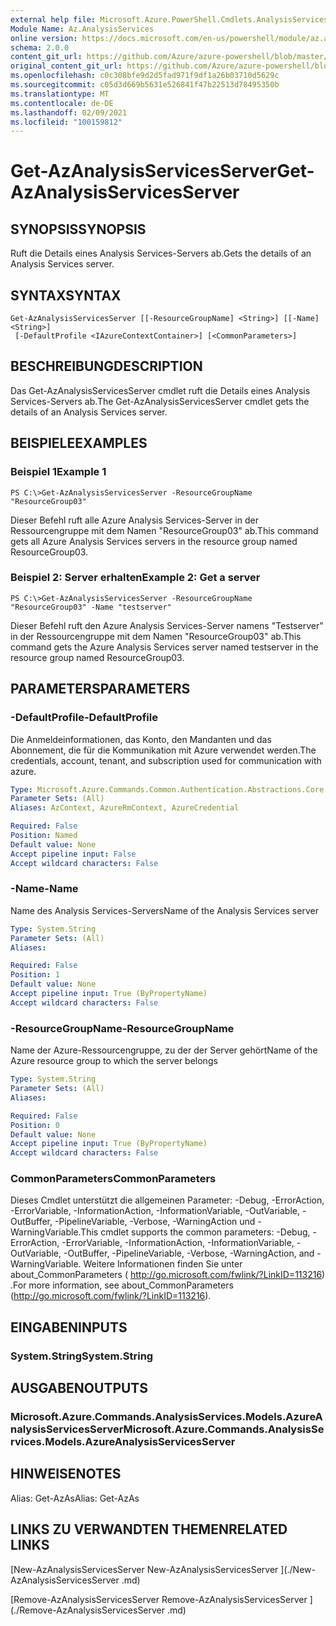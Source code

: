 ```yaml
---
external help file: Microsoft.Azure.PowerShell.Cmdlets.AnalysisServices.dll-Help.xml
Module Name: Az.AnalysisServices
online version: https://docs.microsoft.com/en-us/powershell/module/az.analysisservices/get-azanalysisservicesserver
schema: 2.0.0
content_git_url: https://github.com/Azure/azure-powershell/blob/master/src/AnalysisServices/AnalysisServices/help/Get-AzAnalysisServicesServer.md
original_content_git_url: https://github.com/Azure/azure-powershell/blob/master/src/AnalysisServices/AnalysisServices/help/Get-AzAnalysisServicesServer.md
ms.openlocfilehash: c0c308bfe9d2d5fad971f9df1a26b03710d5629c
ms.sourcegitcommit: c05d3d669b5631e526841f47b22513d78495350b
ms.translationtype: MT
ms.contentlocale: de-DE
ms.lasthandoff: 02/09/2021
ms.locfileid: "100159812"
---
```

# <span data-ttu-id="e943f-101">Get-AzAnalysisServicesServer</span><span class="sxs-lookup"><span data-stu-id="e943f-101">Get-AzAnalysisServicesServer</span></span>

## <span data-ttu-id="e943f-102">SYNOPSIS</span><span class="sxs-lookup"><span data-stu-id="e943f-102">SYNOPSIS</span></span>
<span data-ttu-id="e943f-103">Ruft die Details eines Analysis Services-Servers ab.</span><span class="sxs-lookup"><span data-stu-id="e943f-103">Gets the details of an Analysis Services server.</span></span>

## <span data-ttu-id="e943f-104">SYNTAX</span><span class="sxs-lookup"><span data-stu-id="e943f-104">SYNTAX</span></span>

```
Get-AzAnalysisServicesServer [[-ResourceGroupName] <String>] [[-Name] <String>]
 [-DefaultProfile <IAzureContextContainer>] [<CommonParameters>]
```

## <span data-ttu-id="e943f-105">BESCHREIBUNG</span><span class="sxs-lookup"><span data-stu-id="e943f-105">DESCRIPTION</span></span>
<span data-ttu-id="e943f-106">Das Get-AzAnalysisServicesServer cmdlet ruft die Details eines Analysis Services-Servers ab.</span><span class="sxs-lookup"><span data-stu-id="e943f-106">The Get-AzAnalysisServicesServer cmdlet gets the details of an Analysis Services server.</span></span>

## <span data-ttu-id="e943f-107">BEISPIELE</span><span class="sxs-lookup"><span data-stu-id="e943f-107">EXAMPLES</span></span>

### <span data-ttu-id="e943f-108">Beispiel 1</span><span class="sxs-lookup"><span data-stu-id="e943f-108">Example 1</span></span>
```
PS C:\>Get-AzAnalysisServicesServer -ResourceGroupName "ResourceGroup03"
```

<span data-ttu-id="e943f-109">Dieser Befehl ruft alle Azure Analysis Services-Server in der Ressourcengruppe mit dem Namen "ResourceGroup03" ab.</span><span class="sxs-lookup"><span data-stu-id="e943f-109">This command gets all Azure Analysis Services servers in the resource group named ResourceGroup03.</span></span>

### <span data-ttu-id="e943f-110">Beispiel 2: Server erhalten</span><span class="sxs-lookup"><span data-stu-id="e943f-110">Example 2: Get a server</span></span>
```
PS C:\>Get-AzAnalysisServicesServer -ResourceGroupName "ResourceGroup03" -Name "testserver"
```

<span data-ttu-id="e943f-111">Dieser Befehl ruft den Azure Analysis Services-Server namens "Testserver" in der Ressourcengruppe mit dem Namen "ResourceGroup03" ab.</span><span class="sxs-lookup"><span data-stu-id="e943f-111">This command gets the Azure Analysis Services server named testserver in the resource group named ResourceGroup03.</span></span>

## <span data-ttu-id="e943f-112">PARAMETERS</span><span class="sxs-lookup"><span data-stu-id="e943f-112">PARAMETERS</span></span>

### <span data-ttu-id="e943f-113">-DefaultProfile</span><span class="sxs-lookup"><span data-stu-id="e943f-113">-DefaultProfile</span></span>
<span data-ttu-id="e943f-114">Die Anmeldeinformationen, das Konto, den Mandanten und das Abonnement, die für die Kommunikation mit Azure verwendet werden.</span><span class="sxs-lookup"><span data-stu-id="e943f-114">The credentials, account, tenant, and subscription used for communication with azure.</span></span>

```yaml
Type: Microsoft.Azure.Commands.Common.Authentication.Abstractions.Core.IAzureContextContainer
Parameter Sets: (All)
Aliases: AzContext, AzureRmContext, AzureCredential

Required: False
Position: Named
Default value: None
Accept pipeline input: False
Accept wildcard characters: False
```

### <span data-ttu-id="e943f-115">-Name</span><span class="sxs-lookup"><span data-stu-id="e943f-115">-Name</span></span>
<span data-ttu-id="e943f-116">Name des Analysis Services-Servers</span><span class="sxs-lookup"><span data-stu-id="e943f-116">Name of the Analysis Services server</span></span>

```yaml
Type: System.String
Parameter Sets: (All)
Aliases:

Required: False
Position: 1
Default value: None
Accept pipeline input: True (ByPropertyName)
Accept wildcard characters: False
```

### <span data-ttu-id="e943f-117">-ResourceGroupName</span><span class="sxs-lookup"><span data-stu-id="e943f-117">-ResourceGroupName</span></span>
<span data-ttu-id="e943f-118">Name der Azure-Ressourcengruppe, zu der der Server gehört</span><span class="sxs-lookup"><span data-stu-id="e943f-118">Name of the Azure resource group to which the server belongs</span></span>

```yaml
Type: System.String
Parameter Sets: (All)
Aliases:

Required: False
Position: 0
Default value: None
Accept pipeline input: True (ByPropertyName)
Accept wildcard characters: False
```

### <span data-ttu-id="e943f-119">CommonParameters</span><span class="sxs-lookup"><span data-stu-id="e943f-119">CommonParameters</span></span>
<span data-ttu-id="e943f-120">Dieses Cmdlet unterstützt die allgemeinen Parameter: -Debug, -ErrorAction, -ErrorVariable, -InformationAction, -InformationVariable, -OutVariable, -OutBuffer, -PipelineVariable, -Verbose, -WarningAction und -WarningVariable.</span><span class="sxs-lookup"><span data-stu-id="e943f-120">This cmdlet supports the common parameters: -Debug, -ErrorAction, -ErrorVariable, -InformationAction, -InformationVariable, -OutVariable, -OutBuffer, -PipelineVariable, -Verbose, -WarningAction, and -WarningVariable.</span></span> <span data-ttu-id="e943f-121">Weitere Informationen finden Sie unter about_CommonParameters ( http://go.microsoft.com/fwlink/?LinkID=113216) .</span><span class="sxs-lookup"><span data-stu-id="e943f-121">For more information, see about_CommonParameters (http://go.microsoft.com/fwlink/?LinkID=113216).</span></span>

## <span data-ttu-id="e943f-122">EINGABEN</span><span class="sxs-lookup"><span data-stu-id="e943f-122">INPUTS</span></span>

### <span data-ttu-id="e943f-123">System.String</span><span class="sxs-lookup"><span data-stu-id="e943f-123">System.String</span></span>

## <span data-ttu-id="e943f-124">AUSGABEN</span><span class="sxs-lookup"><span data-stu-id="e943f-124">OUTPUTS</span></span>

### <span data-ttu-id="e943f-125">Microsoft.Azure.Commands.AnalysisServices.Models.AzureAnalysisServicesServer</span><span class="sxs-lookup"><span data-stu-id="e943f-125">Microsoft.Azure.Commands.AnalysisServices.Models.AzureAnalysisServicesServer</span></span>

## <span data-ttu-id="e943f-126">HINWEISE</span><span class="sxs-lookup"><span data-stu-id="e943f-126">NOTES</span></span>
<span data-ttu-id="e943f-127">Alias: Get-AzAs</span><span class="sxs-lookup"><span data-stu-id="e943f-127">Alias: Get-AzAs</span></span>

## <span data-ttu-id="e943f-128">LINKS ZU VERWANDTEN THEMEN</span><span class="sxs-lookup"><span data-stu-id="e943f-128">RELATED LINKS</span></span>

[<span data-ttu-id="e943f-129">New-AzAnalysisServicesServer </span><span class="sxs-lookup"><span data-stu-id="e943f-129">New-AzAnalysisServicesServer </span></span>](./New-AzAnalysisServicesServer .md)

[<span data-ttu-id="e943f-130">Remove-AzAnalysisServicesServer </span><span class="sxs-lookup"><span data-stu-id="e943f-130">Remove-AzAnalysisServicesServer </span></span>](./Remove-AzAnalysisServicesServer .md)
